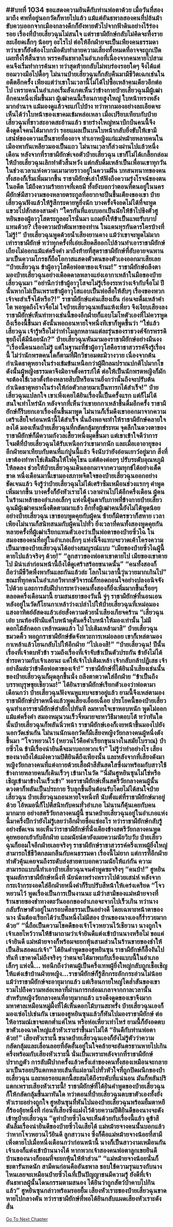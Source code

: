##บทที่ 1034 ขอแสดงความยินดีกับท่านพ่อตาด้วย
เมื่อวันที่สองมาถึง ศพที่อยู่นอกวัดก็หายไปแล้ว แม้แต่อันธพาลสองคนที่ปล้นม้าขับควบออกจากเมืองกลางดึกก็ยังหายตัวไปจากฟ้าดินอย่างไร้ร่องรอย
เรื่องที่ป๋ายเสี่ยวฉุนไม่สนใจ แต่ราชาผียักษ์กลับไม่คิดจะทิ้งรายละเอียดเล็กๆ น้อยๆ อะไรไป ต่อให้อีกฝ่ายจะเป็นเพียงคนธรรมดา ทว่าเขาก็ยังต้องโบกมือดับทำลายความเสี่ยงทั้งหมดที่อาจจะถูกเปิดเผยทิ้งให้สิ้นซาก
พรรคอันธพาลในอำเภอที่เนื่องจากคนหายไปสามคนจึงเริ่มทำการค้นหา ทว่าสุดท้ายกลับไม่พบร่องรอยใดๆ จึงได้แต่ยอมวางมือไปดื้อๆ ไม่นานป๋ายเสี่ยวฉุนก็กลับคืนมามีชีวิตเฉกเช่นในอดีตอีกครั้ง
เพียงแต่ว่าเขาในเวลานี้ไม่ได้ไปซื้อเหล้าคนเดียวอีกต่อไป เพราะคนในอำเภอเริ่มสังเกตเห็นว่าข้างกายป๋ายเสี่ยวฉุนมีผู้เฒ่าอีกคนหนึ่งเพิ่มขึ้นมา
ผู้เฒ่าคนนี้เรือนกายสูงใหญ่ ใบหน้าทรงพลังมากอำนาจ แม้มองดูแล้วจะแก่ไปบ้าง ทว่าหากมองอย่างละเอียดจะเห็นได้ว่าใบหน้าของเขาคมเข้มหล่อเหลา เมื่อเปรียบเทียบกับป๋ายเสี่ยวฉุนที่ขาวสะอาดสะอ้านแล้ว ชายร่างใหญ่หนาบึกบึนคนนี้จึงดึงดูดใจคนได้มากกว่า รอยแผลเป็นบนใบหน้ากลับยิ่งขับให้เขามีเสน่ห์ของความเป็นชายที่องอาจ ทำเอาหญิงแก่แม่หม้ายหลายคนในเมืองพากันเหลียวมองเป็นแถว
ไม่นานเวลาก็ล่วงผ่านไปแล้วหนึ่งเดือน หลังจากที่ราชาผียักษ์เจอตัวป๋ายเสี่ยวฉุน เขาก็ไม่ได้เกลี้ยกล่อมให้ป๋ายเสี่ยวฉุนเลิกทำตัวสิ้นหวัง แต่กลับดื่มเหล้าเป็นเพื่อนเขาทุกวัน ในช่วงเวลาแห่งความเมามายราวอยู่ในความฝัน บทสนทนาทของคนทั้งสองก็เริ่มเพิ่มมากขึ้น ราชาผียักษ์เล่าให้ฟังถึงความรุ่งโรจน์ของตนในอดีต โม้ถึงความร้ายกาจที่เคยมี ทั้งยังบอกว่าตอนที่ตนอยู่ในนครผียักษ์มีสาวงามของหลายตระกูลที่อยากจะปีนขึ้นเตียงของเขา ป๋ายเสี่ยวฉุนฟังแล้วให้รู้สึกระคายหูยิ่งนัก บางครั้งจึงอดไม่ได้ที่จะพูดแขวะไปสักสองสามคำ
“ใครกันที่แอบบอกเป็นนัยให้ข้าไปชิงตัวฮูหยินของผู้อาวุโสตระกูลอะไรนั่นมา แถมยังให้ข้าเป็นแพะรับบาปแทนด้วย? เรื่องความบ้าตัณหาของท่าน ในแดนทุรกันดารใครบ้างที่ไม่รู้!” ป๋ายเสี่ยวฉุนพูดด้วยน้ำเสียงยานคาง
แม้ว่าเขาจะพูดไม่มากเท่าราชาผียักษ์ ทว่าทุกครั้งที่เอ่ยเสียดสีออกไปล้วนทำเอาราชาผียักษ์เถียงไม่ออกแม้แต่ครึ่งคำ มาถึงท้ายที่สุดราชาผียักษ์ที่อับอายจนพานมาเป็นความโกรธก็ถือโอกาสแสดงตัวตนของตัวเองออกมาเสียเลย
“ป๋ายเสี่ยวฉุน ข้าผู้อาวุโสคือพ่อตาของเจ้านะ!” ราชาผียักษ์ถลึงตามองป๋ายเสี่ยวฉุนอย่างเดือดดาลพลางแย่งเอากาเหล้าในมือของป๋ายเสี่ยวฉุนมา
“อย่านึกว่าข้าผู้อาวุโสจะไม่รู้เรื่องระหว่างเจ้ากับจื่อโม่ ปีนั้นหากไม่เป็นเพราะข้าผู้อาวุโสแอบเป็นพ่อสื่อให้ลับๆ เรื่องของพวกเจ้าจะสำเร็จได้หรือ?!” ราชาผียักษ์แค่นเสียงเย็น ก่อนจะดื่มเหล้าคำโต
พอพูดถึงโจวจื่อโม่ ใจป๋ายเสี่ยวฉุนพลันแห้งเหี่ยว จึงเงียบเสียงลง
ราชาผียักษ์เห็นท่าทางเช่นนี้ของอีกฝ่ายก็แอบโมโหตัวเองที่ไม่ควรพูดถึงเรื่องนี้ขึ้นมา ดังนั้นพอถอนหายใจหนึ่งทีเขาก็พูดขึ้นว่า
“ใช่แล้ว เสี่ยวฉุน เจ้ารู้หรือไม่ว่าทำไมลูกหลานแต่ละรุ่นของราชวงศ์จักรพรรดิขุยถึงได้มีน้อยนัก?”
ป๋ายเสี่ยวฉุนหันมามองราชาผียักษ์อย่างมึนงง
“เรื่องนี้คนนอกไม่รู้ แต่ในฐานะที่ข้าผู้อาวุโสคือราชาสวรรค์จึงรู้เรื่องนี้ ไม่ว่านักพรตคนใดก็ตามที่ฝึกวิชาอมตะมิวางวาย เนื่องจากต้นกำเนิดธาตุหยางในร่างเข้มข้นเหนือกว่าผู้ฝึกลมปราณปกติไปมากโข ดังนั้นผู้หญิงธรรมดาจึงมิอาจตั้งครรภ์ได้ ต่อให้เป็นนักพรตหญิงก็มักจะต้องใช้เวลาตั้งท้องหลายสิบปีหรือนานยิ่งกว่านั้นถึงจะปรับต้นกำเนิดธาตุหยางในร่างให้ก่อตัวกลายมาเป็นทารกได้สำเร็จ!”
ป๋ายเสี่ยวฉุนแปลกใจ เขาเพิ่งเคยได้ยินเรื่องนี้เป็นครั้งแรก แต่ก็ไม่ได้สนใจเท่าไหร่นัก หลังจากที่เห็นว่าเขายกกาเหล้าขึ้นดื่มอีกครั้ง ราชาผียักษ์ก็รีบยกเอาเรื่องอื่นขึ้นมาพูด ไม่นานก็เริ่มดึงเขาออกมาจากความเศร้าเสียใจก่อนหน้านี้ได้สำเร็จ นั่นถึงพอจะทำให้ราชาผียักษ์คลายใจลงได้ มองเห็นป๋ายเสี่ยวฉุนที่กลัดกลุ้มทุกข์ระทม จุดลึกในดวงตาของราชาผียักษ์ก็มีความกังวลเสี้ยวหนึ่งผุดขึ้นมา
แต่เขาเข้าใจดีว่าการโจมตีที่ป๋ายเสี่ยวฉุนได้รับเหนือกว่าเขามากนัก และเมื่อเอาอายุของอีกฝ่ายมาเทียบกับตนที่แก่ปูนนี้แล้ว จึงนับว่ายังอ่อนเยาว์อยู่มาก
สิ่งที่เขาต้องทำหาใช่เติมฝืนให้ไฟคุโชน แต่ต้องค่อยๆ ปรับระดับอุณหภูมิให้ลดลง ช่วยให้ป๋ายเสี่ยวฉุนเดินออกมาจากความทุกข์ได้อย่างเด็ดขาด หนึ่งเดือนมานี้เขามองสภาพจิตใจของป๋ายเสี่ยวฉุนออกอย่างชัดเจนแล้ว จึงรู้ว่าป๋ายเสี่ยวฉุนไม่ได้เศร้าซึมเหมือนช่วงแรกๆ คำพูดเพิ่มมากขึ้น บางครั้งก็ยังหัวเราะได้
เวลาผ่านไปได้อีกครึ่งเดือน
ผู้คนในร้านเหล้าของอำเภอเล็กๆ แห่งนี้คุ้นตากับภาพที่ข้างกายป๋ายเสี่ยวฉุนมีผู้เฒ่าคนหนึ่งติดตามมาแล้ว อีกทั้งผู้เฒ่าคนนี้ยังไม่ได้พูดน้อยอย่างป๋ายเสี่ยวฉุน เขาชอบพูดคุยกับผู้คน ซ้ายก็มิตรขวาก็สหาย เวลาเพียงไม่นานก็สนิทสนมกับผู้คนไปทั่ว
ยิ่งเวลาที่คนทั้งสองพูดคุยกัน หลายครั้งที่ผู้เฒ่าเรียกแทนตัวเองว่าเป็นพ่อตาของป๋ายซิ่วไฉ ในสมองของคนที่อยู่ในอำเภอเล็กๆ แห่งนี้จึงแทบจะวาดเค้าโครงความเป็นมาของป๋ายเสี่ยวฉุนได้อย่างสมบูรณ์แบบ
“เมียของป๋ายซิ่วไฉผู้นี้ตายไปแล้วจริงๆ ด้วย!”
“ลูกสาวของพ่อตาเขาตายไป เมียของเขาตายไป มิน่าเล่าก่อนหน้านี้ถึงได้ดูเศร้าสร้อยขนาดนั้น”
“คนทั้งสองก็ถือว่ามีชีวิตพึ่งพากันและกันแล้วล่ะ โลกในเวลานี้วุ่นวายมากเกินไป” ขณะที่ทุกคนในอำเภอวิพากษ์วิจารณ์ก็ทอดถอนใจอย่างปลงอนิจจังไปด้วย
และการลับฝีปากระหว่างคนทั้งสองก็ยิ่งเพิ่มมากขึ้นเรื่อยๆ ตลอดครึ่งเดือนมานี้ ยามสนธยาของวันนี้ จู่ๆ ราชาผียักษ์ที่นอนเอนหลังอยู่ในวัดก็โยนกาเหล้าว่างเปล่าไปให้ป๋ายเสี่ยวฉุนที่เหม่อมองแสงอาทิตย์อัสดงแล้วเอ่ยสั่งความด้วยน้ำเสียงเกียจคร้าน
“เสี่ยวฉุนเอ๋ย บนท้องฟ้ามีแค่ใบหน้าดุดันครึ่งใบหน้าให้มองเท่านั้น ไม่มีดอกไม้สักดอก เหล้าหมดแล้ว ไป ไปเติมเหล้ามาสิ”
ป๋ายเสี่ยวฉุนขมวดคิ้ว พอถูกราชาผียักษ์ขัดจังหวะการเหม่อลอย เขาก็เหล่ตามองกาเหล้าแล้วโยนกลับไปให้อีกฝ่าย
“ไปเองสิ!”
“ป๋ายเสี่ยวฉุน! ปีนั้นเรื่องที่เจ้าตบหัวข้า รวมถึงเรื่องที่เจ้าจับข้าเป็นตัวประกัน ข้ายังไม่ได้ชำระความกับเจ้าเลยนะ แค่ให้เจ้าไปเติมเหล้า เจ้ากลับกล้าปฏิเสธ เจ้าอย่าลืมล่ะว่าข้าคือพ่อตาของเจ้า!” ราชาผียักษ์ที่ได้ยินน้ำเสียงเช่นนั้นของป๋ายเสี่ยวฉุนก็ผุดลุกขึ้นนั่ง ถลึงตาตวาดใส่อีกฝ่าย
“ข้าเป็นถึงบรรพบุรุษขุยเชียวนะ!” ได้ยินราชาผียักษ์เรียกตัวเองว่าพ่อตามาเดือนกว่า ป๋ายเสี่ยวฉุนฟังจนหูแทบจะชาอยู่แล้ว ยามนี้จึงเหล่ตามองราชาผียักษ์ปราดหนึ่งแล้วพูดเสียงเอื่อยเฉื่อย
ประโยคนี้ของป๋ายเสี่ยวฉุนทำเอาราชาผียักษ์สำลักไปทันที ลมหายใจเขาหอบหนัก พูดไม่ออกแม้แต่ครึ่งคำ สมองหมุนวนเร็วจี๋หมายจะหาวิธีมาตอบโต้ ทว่าทันใดนั้นป๋ายเสี่ยวฉุนก็พลันนิ่วหน้า ราชาผียักษ์เองก็เงยหน้าขึ้นมองไปยังนอกวัดเช่นกัน
ไม่นานนักนอกวัดก็มีเสียงหญิงวัยกลางคนผู้หนึ่งดังขึ้นมา
“โจวหยวนไว้ (หยวนไว้คือคำเรียกขุนนางในสมัยโบราณ) ป๋ายซิ่วไฉ ข้ามีเรื่องน่ายินดีจะมาบอกพวกเจ้า” ไม่รู้ว่าทำอย่างไร เสียงของนางถึงได้แฝงความปิติยินดีถึงเพียงนั้น และหลังจากที่เสียงดังมา หญิงวัยกลางคนที่แต่งกายด้วยเสื้อผ้าสีสันสดใสซึ่งมาพร้อมกับสาวใช้ข้างกายหลายคนก็เดินเร็วๆ เข้ามาในวัด
“นี่มันฮูหยินซุนไม่ใช่หรือ เชิญเข้ามาข้างในเร็วเข้า” พอราชาผียักษ์เห็นสตรีวัยกลางคนผู้นั้น ดวงตาก็พลันเป็นประกาย รีบลุกขึ้นยืนต้อนรับโดยไม่ได้สนใจป๋ายเสี่ยวฉุน
ป๋ายเสี่ยวฉุนถอนหายใจหนึ่งที นับตั้งแต่ที่ราชาผียักษ์มาอยู่ด้วย ไอ้หมอนี่ก็ไปตีสนิทกับคนทั่วอำเภอ ไม่นานก็คุ้นเคยกับคนมากมาย อย่างสตรีวัยกลางคนผู้นี้ ขนาดป๋ายเสี่ยวฉุนอยู่ในอำเภอแห่งนี้มาครึ่งปีกว่ายังไม่รู้เลยว่าอีกฝ่ายชื่อแซ่อะไร ทว่าราชาผียักษ์กลับรู้อย่างชัดเจน
พอเห็นว่าราชาผียักษ์ที่นั่งเคียงข้างสตรีวัยกลางคนพูดคุยหยอกเย้ากับอีกฝ่าย แถมนัยน์ตายังเผยความนัยวิบวับ ป๋ายเสี่ยวฉุนก็ยอมใจอีกฝ่ายเลยจริงๆ ราชาผียักษ์ราชาสวรรค์ครึ่งเทพผู้ยิ่งใหญ่สามารถใช้ชีวิตกลมกลืนกับคนธรรมดา เรื่องนี้ไม่ยาก แต่การที่อีกฝ่ายทำตัวคุ้นเคยจนถึงระดับส่งสายตาบอกความนัยให้แก่กัน ความสามารถแบบนี้ทำเอาป๋ายเสี่ยวฉุนจนคำพูดซะจริงๆ
“คนบ้า!” ฮูหยินซุนผลักราชาผียักษ์หนึ่งที นัยน์ตาพร่างพราวไปด้วยเสน่ห์ หลังจากกระเง้ากระงอดใส่อีกฝ่ายหนึ่งคำก็รีบปรับสีหน้าให้เคร่งเครียด
“โจวหยวนไว้ พูดเรื่องเป็นการเป็นงานนะ แม้ว่าสามีของแม่หม้ายจางที่ร้านขายของชำทางตะวันออกของอำเภอจะจากไปเร็วเกิน ทว่านางกลับรักษาตัวอยู่ในกรอบศีลธรรมเป็นอย่างดี โดยเฉพาะหน้าตาของนาง นั่นต้องเรียกได้ว่าเป็นหนึ่งไม่มีสอง บ้านของนางเองก็ร่ำรวยมากด้วย”
“นี่ถือเป็นความโชคดีของเจ้าโจวหยวนไว้เชียวนา นางถูกใจเจ้าเลยไหว้วานให้ข้ามาถามว่าเจ้ายินดีแต่งเข้าบ้านนางหรือไม่ ขอแค่เจ้ายินดี แม่หม้ายจางก็พร้อมจะยกหุ้นสามส่วนในร้านขายของชำให้เป็นสินสอดแก่เจ้า”
ได้ยินคำพูดของฮูหยินซุน ราชาผียักษ์ก็อึ้งงันไปทันที เขาคาดไม่ถึงจริงๆ ว่าตนจะได้มาพบกับเรื่องแบบนี้ในอำเภอเล็กๆ แห่งนี้...
พอนึกถึงว่าตนผู้เป็นครึ่งเทพผู้ยิ่งใหญ่กลับถูกเชื้อเชิญให้แต่งเข้าบ้านฝ่ายหญิง...ราชาผียักษ์ก็รู้สึกกระอักกระอ่วนไม่น้อย
แม้ว่าราชาผียักษ์จะอายุมากแล้ว แต่เรือนกายใหญ่โตล่ำสันของเขารวมไปถึงความหล่อเหลาที่ผ่านการกล่อมเกลาจากกาลเวลานั้น สำหรับหญิงวัยกลางคนที่อายุมากแล้ว แรงดึงดูดของเขาจึงมากมหาศาลเหมือนหมู่ผึ้งที่ได้เห็นดอกไม้บานสะพรั่ง
ป๋ายเสี่ยวฉุนเองก็มองเซ่อไปเช่นกัน เขามองฮูหยินซุนแล้วก็หันไปมองราชาผียักษ์ ต่อให้อารมณ์เขาจะตกต่ำแค่ไหน หรือห่อเหี่ยวเท่าไหร่ ยามนี้ก็ยังอดตบขาตัวเองฉาดใหญ่แล้วหัวเราะร่าขึ้นมาไม่ได้
“ยินดีกับท่านพ่อตาด้วย!” เสียงหัวเราะนี้ ขนาดป๋ายเสี่ยวฉุนเองก็ยังไม่รู้ตัวว่าความกลัดกลุ้มและเลื่อนลอยที่อัดอั้นอยู่ในใจคล้ายจะอันตรธานหายไปเกินครึ่งพร้อมกับเสียงหัวเราะนี้
นั่นเป็นเพราะหลังจากที่ราชาผียักษ์ปรากฏตัว การลับฝีปากครั้งแล้วครั้งเล่าของคนทั้งสองเหมือนจะกลายมาเป็นรอยปริแตกหลายเส้นที่แผ่ลามไปทั่วหัวใจที่ถูกปิดผนึกของป๋ายเสี่ยวฉุน และพอรอยแตกนี้สะสมได้ถึงระดับที่แน่นอน มันก็พลันปริแตกเพราะเสียงหัวเราะนี้!
ราชาผียักษ์ที่ได้ยินคำพูดของป๋ายเสี่ยวฉุนก็ให้กลัดกลุ้มขึ้นมาทันใด
ทว่าตอนที่ป๋ายเสี่ยวฉุนตบขาตัวเองทั้งยังหัวเราะอย่างถูกใจ ฮูหยินซุนที่หันไปมองป๋ายเสี่ยวฉุนพร้อมยิ้มตาหยีก็ร้องอุ้ยหนึ่งที ก่อนที่เสียงซึ่งแฝงไว้ด้วยความปิติยินดีของนางจะดังเข้าหูป๋ายเสี่ยวฉุน
“ดูท่าป๋ายซิ่วไฉจะเห็นด้วยกับเรื่องนี้แล้ว ดูข้าสิ ดันลืมเรื่องน่ายินดีของป๋ายซิ่วไฉเสียได้ แม่หม้ายจางคนนั้นบอกแล้วว่าหากโจวหยวนไว้ยินดี ลูกสาวนาง ซึ่งก็คือแม่หม้ายจางน้อยที่สามีเพิ่งตายไปเมื่อหนึ่งเดือนกว่าก่อนหน้านี้ นางก็เป็นสาวงามเหมือนกัน เจ้าเองก็แต่งเข้าบ้านนางได้ หากพวกเจ้าสองคนพ่อตาลูกเขยยินดี บ้านของนางก็ยอมที่จะยกหุ้นให้ห้าส่วน”
“แม่หม้ายจางน้อยนั่นก็ชะตารันทดนัก สามีคนก่อนคืออันธพาล ชอบใช้ความรุนแรงกับนาง ไหนเลยจะเหมือนป๋ายซิ่วไฉที่เป็นปัญญาชนมีความรู้ ยังดีที่เจ้าอันธพาลผู้นั้นโดนกรรมตามสนอง ได้ยินว่าถูกสัตว์ป่าคาบไปกินแล้ว” ฮูหยินซุนกล่าวพร้อมรอยยิ้ม
เสียงหัวเราะของป๋ายเสี่ยวฉุนขาดหายไปกลางคัน ทว่าราชาผียักษ์ที่พอได้ยินกลับแผดเสียงหัวเราะดังลั่น
------


[Go To Next Chapter]( ./7.md)